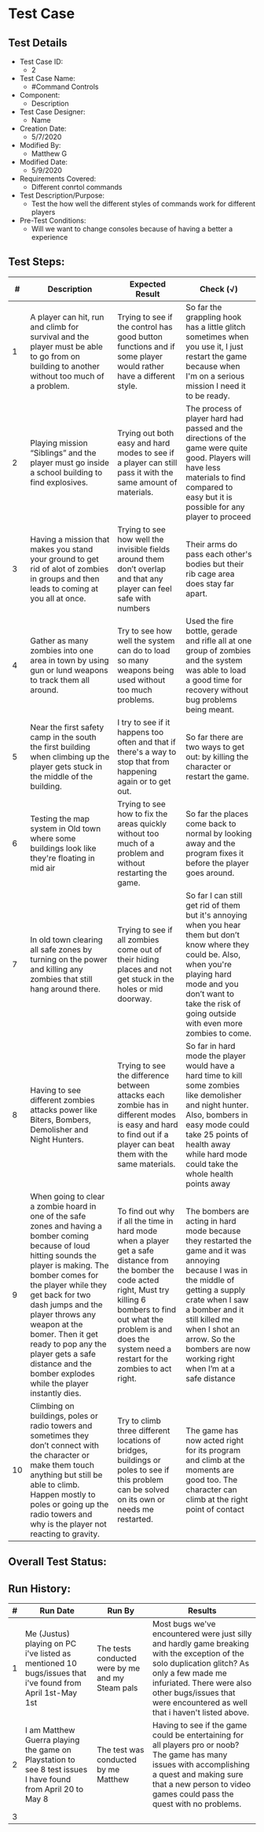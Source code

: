 # Test Case 

## Test Details

* Test Case ID:
  * 2
* Test Case Name:
  * #Command Controls
* Component: 
  * Description
* Test Case Designer:
  * Name
* Creation Date:
  * 5/7/2020
* Modified By:
  * Matthew G
* Modified Date:
  * 5/9/2020
* Requirements Covered:
  * Different conrtol commands
* Test Description/Purpose:
  * Test the how well the different styles of commands work for different players
* Pre-Test Conditions:
  * Will we want to change consoles because of having a better a experience
## Test Steps: 
| # | Description | Expected Result | Check (√) |
| --- | --- | --- | --- |
| 1 | A player can hit, run and climb for survival and the player must be able to go from on building to another without too much of a problem. |Trying to see if the control has good button functions and if some player would rather have a different style. |So far the grappling hook has a little glitch sometimes when you use it, I just restart the game because when I'm on a serious mission I need it to be ready.   |			
| 2 | Playing mission “Siblings” and the player must go inside a school building to find explosives. | Trying out both easy and hard modes to see if a player can still pass it with the same amount of materials. |The process of player hard had passed and the directions of the game were quite good. Players will have less materials to find compared to easy but it is possible for any player to proceed |			
| 3 |Having a mission that makes you stand your ground to get rid of alot of zombies in groups and then leads to coming at you all at once. |Trying to see how well the invisible fields around them don’t overlap and that any player can feel safe with numbers |Their arms do pass each other's bodies but their rib cage area does stay far apart. |	
| 4 |Gather as many zombies into one area in town by using gun or lund weapons to track them all around. |Try to see how well the system can do to load so many weapons being used without too much problems. |Used the fire bottle, gerade and rifle all at one group of zombies and the system was able to load a good time for recovery without bug problems being meant.|		
| 5 |Near the first safety camp in the south the first building when climbing up the player gets stuck in the middle of the building. | I try to see if it happens too often and that if there's a way to stop that from happening again or to get out. |So far there are two ways to get out: by killing the character or restart the game. |			
| 6 |Testing the map system in Old town where some buildings look like they're floating in mid air |Trying to see how to fix the areas quickly without too much of a problem and without restarting the game. |So far the places come back to normal by looking away and the program fixes it before the player goes around. |			
| 7 |In old town clearing all safe zones by turning on the power and killing any zombies that still hang around there. |Trying to see if all zombies come out of their hiding places and not get stuck in the holes or mid doorway. |So far I can still get rid of them but it's annoying when you hear them but don’t know where they could be. Also, when you're playing hard mode and you don’t want to take the risk of going outside with even more zombies to come. |			
| 8 |Having to see different zombies attacks power like Biters, Bombers, Demolisher and Night Hunters.|Trying to see the difference between attacks each zombie has in different modes is easy and hard to find out if a player can beat them with the same materials.|So far in hard mode the player would have a hard time to kill some zombies like demolisher and night hunter. Also, bombers in easy mode could take 25 points of health away while hard mode could take the whole health points away |			
| 9 |When going to clear a zombie hoard in one of the safe zones and having a bomber coming because of loud hitting sounds the player is making. The bomber comes for the  player while they get back for two dash jumps and the player throws any weapon at the bomer. Then it get ready to pop any the player gets a safe distance and the bomber explodes while the player instantly dies. |To find out why if all the time in hard mode when a player get a safe distance from the bomber the code acted right, Must try killing 6 bombers to find out what the problem is and does the system need a restart for the zombies to act right.|The bombers are acting in hard mode because they restarted the game and it was annoying because I was in the middle of getting a supply crate when I saw a bomber and it still killed me when I shot an arrow. So the bombers are now working right when I’m at a safe distance |			
| 10 |Climbing on buildings, poles or radio towers and sometimes they don’t connect with the character or make them touch anything but still be able to climb. Happen mostly to poles or going up the radio towers and why is the player not reacting to gravity.|Try to climb three different locations of bridges, buildings or poles to see if this problem can be solved on its own or needs me restarted.  |The game has now acted right for its program and climb at the moments are good too. The character can climb at the right point of contact|			

## Overall Test Status:



## Run History:
| # |	Run Date |	Run By |	Results |
| --- | --- | --- | --- |
| 1 |Me (Justus) playing on PC i've listed as mentioned 10 bugs/issues that i've found from April 1st-May 1st |The tests conducted were by me and my Steam pals |Most bugs we've encountered were just silly and hardly game breaking with the exception of the solo duplication glitch? As only a few made me infuriated. There were also other bugs/issues that were encountered as well that i haven't listed above. |			
| 2 | I am Matthew Guerra playing the game on Playstation to see 8 test issues I have found from April 20 to May 8|The test was conducted by me Matthew |Having to see if the game could be entertaining for all players pro or noob? The game has many issues with accomplishing a quest and making sure that a new person to video games could pass the quest with no problems.|		
| 3 | | | |			

